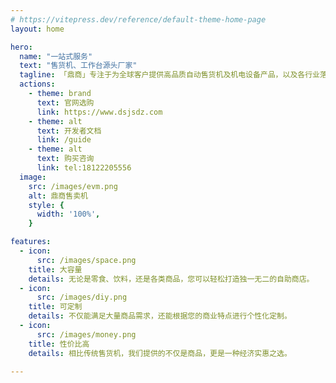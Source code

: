 ```yaml
---
# https://vitepress.dev/reference/default-theme-home-page
layout: home

hero:
  name: "一站式服务"
  text: "售货机、工作台源头厂家"
  tagline: 「鼎商」专注于为全球客户提供高品质自动售货机及机电设备产品，以及各行业落地方案。
  actions:
    - theme: brand
      text: 官网选购
      link: https://www.dsjsdz.com
    - theme: alt
      text: 开发者文档
      link: /guide
    - theme: alt
      text: 购买咨询
      link: tel:18122205556
  image:
    src: /images/evm.png 
    alt: 鼎商售卖机
    style: {
      width: '100%',
    }

features:
  - icon:
      src: /images/space.png
    title: 大容量
    details: 无论是零食、饮料，还是各类商品，您可以轻松打造独一无二的自助商店。
  - icon: 
      src: /images/diy.png
    title: 可定制
    details: 不仅能满足大量商品需求，还能根据您的商业特点进行个性化定制。
  - icon:
      src: /images/money.png
    title: 性价比高
    details: 相比传统售货机，我们提供的不仅是商品，更是一种经济实惠之选。
  
---
```


<style>
:root {
  --vp-home-hero-name-color: transparent;
  --vp-home-hero-name-background: -webkit-linear-gradient(120deg, #bd34fe 30%, #41d1ff);

  --vp-home-hero-image-background-image: linear-gradient(-45deg, #bd34fe 50%, #47caff 50%);
  --vp-home-hero-image-filter: blur(44px);
}

@media (min-width: 640px) {
  :root {
    --vp-home-hero-image-filter: blur(56px);
  }
}

@media (min-width: 960px) {
  :root {
    --vp-home-hero-image-filter: blur(68px);
  }
}

.VPContent.is-home p.text{
   font-size: 2.25rem !important;
}

.tagline {
  font-size: 1.25rem !important;
}
</style>